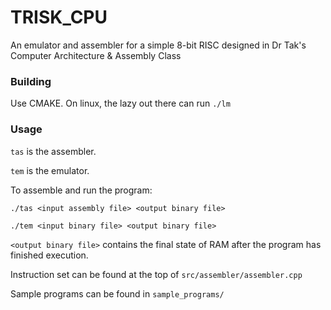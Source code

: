 # TRISK_CPU
An emulator and assembler for a simple 8-bit RISC designed in Dr Tak's Computer Architecture &amp; Assembly Class

### Building

Use CMAKE. On linux, the lazy out there can run `./lm`

### Usage

`tas` is the assembler.

`tem` is the emulator.

To assemble and run the program:

```
./tas <input assembly file> <output binary file>

./tem <input binary file> <output binary file>
```

`<output binary file>` contains the final state of RAM after the program has finished execution.

Instruction set can be found at the top of `src/assembler/assembler.cpp`

Sample programs can be found in `sample_programs/`
